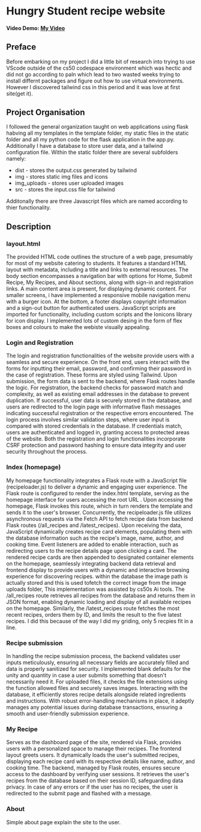 # Hungry Student recipe website
#### Video Demo:  [My Video](https://youtu.be/-GWD4AWD-Fg)

## Preface
Before embarking on my project I did a little bit of research into trying to use VScode outside of the cs50 codespace environment which was hectic and did not go according to paln which lead to two wasted weeks trying to install differnt packages and figure out how to use virtual environments. However I discovered tailwind css in this period and it was love at first site(get it).

## Project Organisation
I followed the general organization taught on web applications using flask habving all my templates in the template folder, my static files in the static folder and all my python code for the flask application in the app.py. Additionally I have a database to store user data, and a tailwind configuration  file. Within the static folder there are several subfolders namely:
- dist - stores the output.css generated by tailwind
- img - stores static img files and icons
- img_uploads - stores user uploaded images
- src - stores the input.css file for tailwind

Additonally there are three Javascript files which are named according to thier functionality.

## Description
### layout.html
The provided HTML code outlines the structure of a web page, presumably for most of my website catering to students. It features a standard HTML layout with metadata, including a title and links to external resources. The body section encompasses a navigation bar with options for Home, Submit Recipe, My Recipes, and About sections, along with sign-in and registration links. A main content area is present, for displaying dynamic content. For smaller screens, i have implemented a responsive mobile navigation menu with a burger icon. At the bottom, a footer displays copyright information and a sign-out button for authenticated users. JavaScript scripts are imported for functionality, including custom scripts and the Ionicons library for icon display.  I implemented lots of custom desing in the form of flex boxes and colours to make the webiste visually appealing.

### Login and Registration
The login and registration functionalities of the website provide users with a seamless and secure experience. On the front end, users interact with the forms for inputting their email, password, and confirming their password in the case of registration. These forms are styled using Tailwind. Upon submission, the form data is sent to the backend, where Flask routes handle the logic. For registration, the backend checks for password match and complexity, as well as existing email addresses in the database to prevent duplication. If successful, user data is securely stored in the database, and users are redirected to the login page with informative flash messages indicating successful registration or the respective errors encountered. The login process involves similar validation steps, where user input is compared with stored credentials in the database. If credentials match, users are authenticated and logged in, granting access to protected areas of the website. Both the registration and login functionalities incorporate CSRF protection and password hashing to ensure data integrity and user security throughout the process.

### Index (homepage)
My homepage functionality integrates a Flask route with a JavaScript file (recipeloader.js) to deliver a dynamic and engaging user experience. The Flask route is configured to render the index.html template, serving as the homepage interface for users accessing  the root URL . Upon accessing the homepage, Flask invokes this route, which in turn renders the template and sends it to the user's browser. Concurrently, the recipeloader.js file utilizes asynchronous requests via the Fetch API to fetch recipe data from backend Flask routes (/all_recipes and /latest_recipes). Upon receiving the data, JavaScript dynamically creates recipe card elements, populating them with the database information such as the recipe's image, name, author, and cooking time. Event listeners are added to enable interaction, such as redirecting users to the recipe details page upon clicking a card. The rendered recipe cards are then appended to designated container elements on the homepage, seamlessly integrating backend data retrieval and frontend display to provide users with a dynamic and interactive browsing experience for discovering recipes. within the database the image path is actually stored and this is used tofetch the correct image from the image uploads folder, This implementation was assisted by cs50s Ai tools. The /all_recipes route retrieves all recipes from the database and returns them in JSON format, enabling dynamic loading and display of all available recipes on the homepage. Similarly, the /latest_recipes route fetches the most recent recipes, orders them by ID, and limits the result to the five latest recipes. I did this because of the way I did my griding, only 5 recpies fit in a line.

### Recipe submission
In handling the recipe submission process, the backend validates user inputs meticulously, ensuring all necessary fields are accurately filled and data is properly sanitized for security. I implemented blank defaults for the unity and quantity in case a user submits something that doesn't necessarily need it. For uploaded files, it checks the file extensions using the function allowed files and securely saves images. Interacting with the database, it efficiently stores recipe details alongside related ingredients and instructions. With robust error-handling mechanisms in place, it adeptly manages any potential issues during database transactions, ensuring a smooth and user-friendly submission experience.

### My Recipe
Serves as the dashboard page of the site, rendered via Flask, provides users with a personalized space to manage their recipes. The frontend layout greets users. It dynamically loads the user's submitted recipes, displaying each recipe card with its respective details like name, author, and cooking time. The backend, managed by Flask routes, ensures secure access to the dashboard by verifying user sessions. It retrieves the user's recipes from the database based on their session ID, safeguarding data privacy. In case of any errors or if the user has no recipes, the user is redirected to the submit page and flashed with a message.

### About
Simple about page explain the site to the user.
